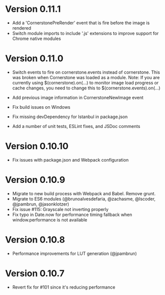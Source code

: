 # Version 0.11.1

- Add a 'CornerstonePreRender' event that is fire before the image is rendered
- Switch module imports to include '.js' extensions to improve support for Chrome native modules

# Version 0.11.0

- Switch events to fire on cornerstone.events instead of cornerstone. This was broken when Cornerstone was loaded as a module.
  Note: If you are currently using $(cornerstone).on(...) to monitor image load progress or cache changes, you need to change this to
  $(cornerstone.events).on(...)

- Add previous image information in CornerstoneNewImage event
- Fix build issues on Windows
- Fix missing devDependency for Istanbul in package.json
- Add a number of unit tests, ESLint fixes, and JSDoc comments

# Version 0.10.10

- Fix issues with package.json and Webpack configuration

# Version 0.10.9

- Migrate to new build process with Webpack and Babel. Remove grunt.
- Migrate to ES6 modules (@brunoalvesdefaria, @zachasme, @lscoder, @jpambrun, @jasonklotzer)
- Fix issue #115: Grayscale not inverting properly
- Fix typo in Date.now for performance timing fallback when window.performance is not available

# Version 0.10.8

- Performance improvements for LUT generation (@jpambrun)

# Version 0.10.7

- Revert fix for #101 since it's reducing performance